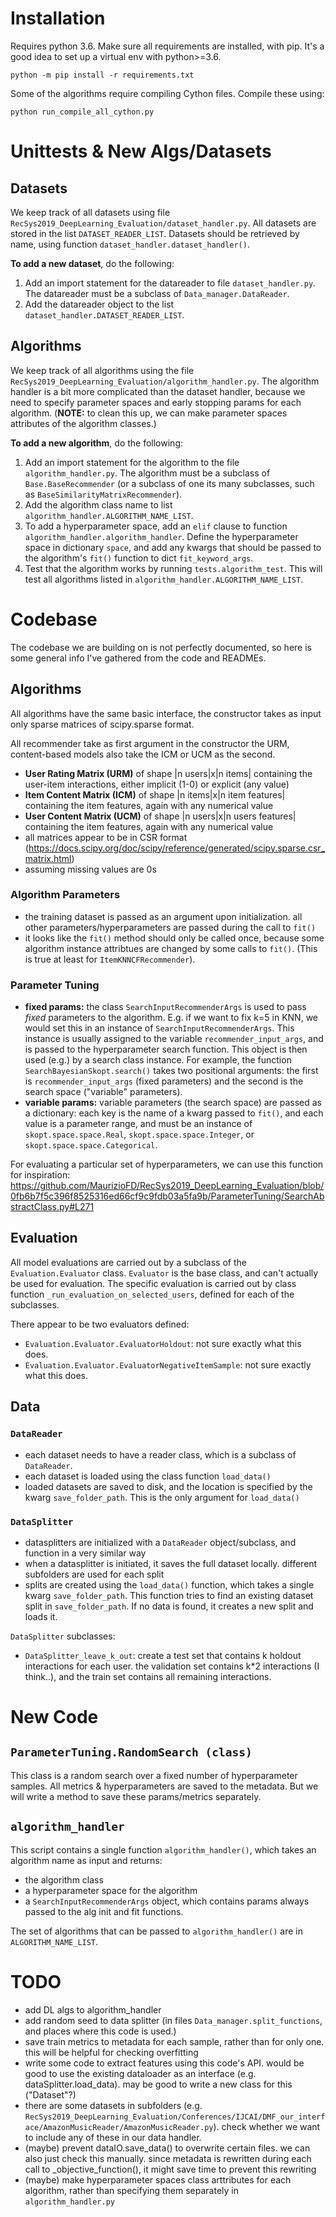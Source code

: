 # Installation

Requires python 3.6. Make sure all requirements are installed, with pip. It's a good idea to set up a virtual env with python>=3.6.

```
python -m pip install -r requirements.txt
```

Some of the algorithms require compiling Cython files. Compile these using:

```
python run_compile_all_cython.py
```

# Unittests & New Algs/Datasets

## Datasets

We keep track of all datasets using file `RecSys2019_DeepLearning_Evaluation/dataset_handler.py`. All datasets are stored in the list `DATASET_READER_LIST`. Datasets should be retrieved by name, using function `dataset_handler.dataset_handler()`.

**To add a new dataset**, do the following:
1. Add an import statement for the datareader to file `dataset_handler.py`. The datareader must be a subclass of `Data_manager.DataReader`.
2. Add the datareader object to the list `dataset_handler.DATASET_READER_LIST`.

## Algorithms

We keep track of all algorithms using the file `RecSys2019_DeepLearning_Evaluation/algorithm_handler.py`. The algorithm handler is a bit more complicated than the dataset handler, because we need to specify parameter spaces and early stopping params for each algorithm. (**NOTE:** to clean this up, we can make parameter spaces attributes of the algorithm classes.)

**To add a new algorithm**, do the following:
1. Add an import statement for the algorithm to the file `algorithm_handler.py`. The algorithm must be a subclass of `Base.BaseRecommender` (or a subclass of one its many subclasses, such as `BaseSimilarityMatrixRecommender`).
2. Add the algorithm class name to list `algorithm_handler.ALGORITHM_NAME_LIST`.
3. To add a hyperparameter space, add an `elif` clause to function `algorithm_handler.algorithm_handler`. Define the hyperparameter space in dictionary `space`, and add any kwargs that should be passed to the algorithm's `fit()` function to dict `fit_keyword_args`.
4. Test that the algorithm works by running `tests.algorithm_test`. This will test all algorithms listed in `algorithm_handler.ALGORITHM_NAME_LIST`.

# Codebase

The codebase we are building on is not perfectly documented, so here is some general info I've gathered from the code and READMEs.

## Algorithms

All algorithms have the same basic interface, the constructor takes as input only sparse matrices of scipy.sparse format.

All recommender take as first argument in the constructor the URM, content-based models also take the ICM or UCM as the second.
- **User Rating Matrix (URM)** of shape |n users|x|n items| containing the user-item interactions, either implicit (1-0) or explicit (any value)
- **Item Content Matrix (ICM)** of shape |n items|x|n item features| containing the item features, again with any numerical value
- **User Content Matrix (UCM)** of shape |n users|x|n users features| containing the item features, again with any numerical value
- all matrices appear to be in CSR format (https://docs.scipy.org/doc/scipy/reference/generated/scipy.sparse.csr_matrix.html)
- assuming missing values are 0s

### Algorithm Parameters

- the training dataset is passed as an argument upon initialization. all other parameters/hyperparameters are passed during the call to `fit()`
- it looks like the `fit()` method should only be called once, because some algorithm instance attribtues are changed by some calls to `fit()`. (This is true at least for `ItemKNNCFRecommender`). 

### Parameter Tuning

- **fixed params:** the class `SearchInputRecommenderArgs` is used to pass *fixed* parameters to the algorithm. E.g. if we want to fix k=5 in KNN, we would set this in an instance of `SearchInputRecommenderArgs`. This instance is usually assigned to the variable `recommender_input_args`, and is passed to the hyperparameter search function. This object is then used (e.g.) by a search class instance. For example, the function `SearchBayesianSkopt.search()` takes two positional arguments: the first is `recommender_input_args` (fixed parameters) and the second is the search space ("variable" parameters). 
- **variable params:** variable parameters (the search space) are passed as a dictionary: each key is the name of a kwarg passed to `fit()`, and each value is a parameter range, and must be an instance of `skopt.space.space.Real`, `skopt.space.space.Integer`, or `skopt.space.space.Categorical`.

For evaluating a particular set of hyperparameters, we can use this function for inspiration:
https://github.com/MaurizioFD/RecSys2019_DeepLearning_Evaluation/blob/0fb6b7f5c396f8525316ed66cf9c9fdb03a5fa9b/ParameterTuning/SearchAbstractClass.py#L271

## Evaluation

All model evaluations are carried out by a subclass of the `Evaluation.Evaluator` class. `Evaluator` is the base class, and can't actually be used for evaluation. The specific evaluation is carried out by class function `_run_evaluation_on_selected_users`, defined for each of the subclasses.

There appear to be two evaluators defined:
- `Evaluation.Evaluator.EvaluatorHoldout`: not sure exactly what this does.
- `Evaluation.Evaluator.EvaluatorNegativeItemSample`: not sure exactly what this does. 
## Data

### `DataReader`
- each dataset needs to have a reader class, which is a subclass of `DataReader`. 
- each dataset is loaded using the class function `load_data()`
- loaded datasets are saved to disk, and the location is specified by the kwarg `save_folder_path`. This is the only argument for `load_data()`

### `DataSplitter`
- datasplitters are initialized with a `DataReader` object/subclass, and function in a very similar way
- when a datasplitter is initiated, it saves the full dataset locally. different subfolders are used for each split
- splits are created using the `load_data()` function, which takes a single kwarg `save_folder_path`. This function tries to find an existing dataset split in `save_folder_path`. If no data is found, it creates a new split and loads it.

`DataSplitter` subclasses:
- `DataSplitter_leave_k_out`: create a test set that contains k holdout interactions for each user. the validation set contains k*2 interactions (I think..), and the train set contains all remaining interactions.

# New Code

## `ParameterTuning.RandomSearch (class)`

This class is a random search over a fixed number of hyperparameter samples. All metrics & hyperparameters are saved to the metadata. But we will write a method to save these params/metrics separately.

## `algorithm_handler`

This script contains a single function `algorithm_handler()`, which takes an algorithm name as input and returns:
- the algorithm class
- a hyperparameter space for the algorithm
- a `SearchInputRecommenderArgs` object, which contains params always passed to the alg init and fit functions.

The set of algorithms that can be passed to `algorithm_handler()` are in `ALGORITHM_NAME_LIST`.



# TODO

- add DL algs to algorithm_handler
- add random seed to data splitter (in files `Data_manager.split_functions`, and places where this code is used.)
- save train metrics to metadata for each sample, rather than for only one. this will be helpful for checking overfitting
- write some code to extract features using this code's API. would be good to use the existing dataloader as an interface (e.g. dataSplitter.load_data). may be good to write a new class for this ("Dataset"?)
- there are some datasets in subfolders (e.g. `RecSys2019_DeepLearning_Evaluation/Conferences/IJCAI/DMF_our_interface/AmazonMusicReader/AmazonMusicReader.py`). check whether we want to include any of these in our data handler.
- (maybe) prevent dataIO.save_data() to overwrite certain files. we can also just check this manually. since metadata is rewritten during each call to _objective_function(), it might save time to prevent this rewriting
- (maybe) make hyperparameter spaces class arttributes for each algorithm, rather than specifying them separately in `algorithm_handler.py`
